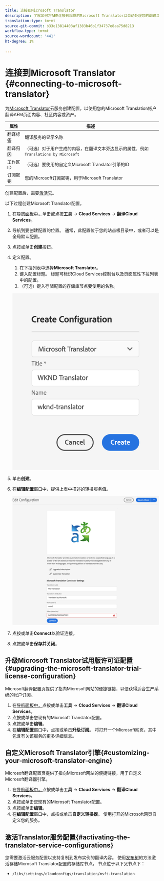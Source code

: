 ```yaml
---
title: 连接到Microsoft Translator
description: 了解如何将AEM连接到现成的Microsoft Translator以自动处理您的翻译工作流程。
translation-type: tm+mt
source-git-commit: b33e13814403af1383b46b1f34737e8aa75d8213
workflow-type: tm+mt
source-wordcount: '441'
ht-degree: 1%

---
```



# 连接到Microsoft Translator {#connecting-to-microsoft-translator}

为[Microsoft Translator](https://hub.microsofttranslator.com)云服务创建配置，以使用您的Microsoft Translation帐户翻译AEM页面内容、社区内容或资产。

| 属性 | 描述 |
|---|---|
| 翻译标签 | 翻译服务的显示名称 |
| 翻译归因 | （可选）对于用户生成的内容，在翻译文本旁边显示的属性，例如`Translations by Microsoft` |
| 工作区ID | （可选）要使用的自定义Microsoft Translator引擎的ID |
| 订阅密钥 | 您的Microsoft订阅密钥，用于Microsoft Translator |

创建配置后，需要[激活它](#activating-the-translator-service-configurations)。

以下过程创建Microsoft Translator配置。

1. 在[导航面板中，](/help/sites-cloud/authoring/getting-started/basic-handling.md#first-steps)单击或点按&#x200B;**工具** -> **Cloud Services** -> **翻译Cloud Services**。
1. 导航到要创建配置的位置。 通常，此配置位于您的站点根目录中，或者可以是全局默认配置。
1. 点按或单击&#x200B;**创建**&#x200B;按钮。
1. 定义配置。
   1. 在下拉列表中选择&#x200B;**Microsoft Translator**。
   1. 键入配置标题。 标题可标识Cloud Services控制台以及页面属性下拉列表中的配置。
   1. （可选）键入存储配置的存储库节点要使用的名称。

   ![创建翻译配置](../assets/create-translation-config.png)

1. 单击&#x200B;**创建**。
1. 在&#x200B;**编辑配置**&#x200B;窗口中，提供上表中描述的转换服务值。

   ![编辑翻译配置](../assets/edit-translation-config.png)

1. 点按或单击&#x200B;**Connect**&#x200B;以验证连接。
1. 点按或单击&#x200B;**保存并关闭**。

## 升级Microsoft Translator试用版许可证配置{#upgrading-the-microsoft-translator-trial-license-configuration}

Microsoft翻译配置页提供了指向Microsoft网站的便捷链接，以便获得适合生产系统的帐户订阅。

1. 在[导航面板中，](/help/sites-cloud/authoring/getting-started/basic-handling.md#first-steps)点按或单击&#x200B;**工具** -> **Cloud Services** -> **翻译Cloud Services**。
1. 点按或单击您现有的Microsoft Translator配置。
1. 点按或单击&#x200B;**编辑**。
1. 在&#x200B;**编辑配置**&#x200B;窗口中，点按或单击&#x200B;**升级订阅**。 将打开一个Microsoft网页，其中包含有关该服务的更多详细信息。

## 自定义Microsoft Translator引擎{#customizing-your-microsoft-translator-engine}

Microsoft翻译配置页提供了指向Microsoft网站的便捷链接，用于自定义Microsoft翻译器引擎。

1. 在[导航面板中，](/help/sites-cloud/authoring/getting-started/basic-handling.md#first-steps)点按或单击&#x200B;**工具** -> **Cloud Services** -> **翻译Cloud Services**。
1. 点按或单击您现有的Microsoft Translator配置。
1. 点按或单击&#x200B;**编辑**。
1. 在&#x200B;**编辑配置**&#x200B;窗口中，点按或单击&#x200B;**自定义转换器**。 使用打开的Microsoft网页自定义您的服务。

## 激活Translator服务配置{#activating-the-translator-service-configurations}

您需要激活云服务配置以支持复制到发布实例的翻译内容。 使用[发布树](/help/sites-cloud/authoring/fundamentals/publishing-pages.md#publishing-and-unpublishing-a-tree)的方法激活存储Microsoft Translator配置的存储库节点。 节点位于以下父节点下：

* `/libs/settings/cloudconfigs/translation/msft-translation`
